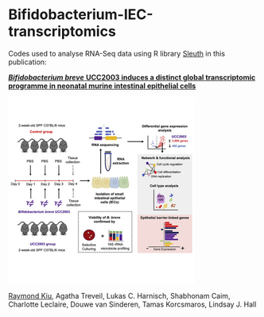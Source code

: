 # Bifidobacterium-IEC-transcriptomics
Codes used to analyse RNA-Seq data using R library [Sleuth](https://github.com/pachterlab/sleuth) in this publication:

[***Bifidobacterium breve*** **UCC2003 induces a distinct global transcriptomic programme in neonatal murine intestinal epithelial cells**](https://doi.org/10.1016/j.isci.2020.101336)

![alt text](https://github.com/raymondkiu/Bifidobacterium-IEC-transcriptomics/blob/master/front.jpg)

[Raymond Kiu](https://scholar.google.co.uk/citations?user=42nSRqwAAAAJ&hl=en), Agatha Treveil, Lukas C. Harnisch, Shabhonam Caim, Charlotte Leclaire, Douwe van Sinderen, Tamas Korcsmaros,  Lindsay J. Hall
